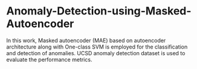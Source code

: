 # Anomaly-Detection-using-Masked-Autoencoder
 In this work, Masked autoencoder (MAE) based on autoencoder architecture along with One-class SVM is employed for the classification and detection of anomalies. UCSD anomaly detection dataset is used to evaluate the performance metrics.
